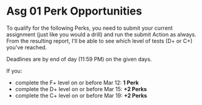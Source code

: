 # Asg 01 Perk Opportunities

To qualify for the following Perks, you need to submit your current assignment (just like you would a drill) and run the submit Action as always. From the resulting report, I'll be able to see which level of tests (D+ or C+) you've reached.

Deadlines are by end of day (11:59 PM) on the given days.

If you:

- complete the F+ level on or before Mar 12: **1 Perk**
- complete the D+ level on or before Mar 15: **+2 Perks**
- complete the C+ level on or before Mar 19: **+2 Perks**
